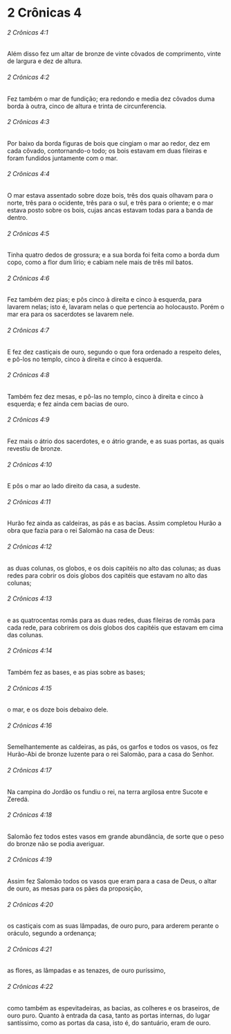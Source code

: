 # 2 Crônicas 4

###### 2 Crônicas 4:1

Além disso fez um altar de bronze de vinte côvados de comprimento, vinte de largura e dez de altura.

###### 2 Crônicas 4:2

Fez também o mar de fundição; era redondo e media dez côvados duma borda à outra, cinco de altura e trinta de circunferencia.

###### 2 Crônicas 4:3

Por baixo da borda figuras de bois que cingiam o mar ao redor, dez em cada côvado, contornando-o todo; os bois estavam em duas fileiras e foram fundidos juntamente com o mar.

###### 2 Crônicas 4:4

O mar estava assentado sobre doze bois, três dos quais olhavam para o norte, três para o ocidente, três para o sul, e três para o oriente; e o mar estava posto sobre os bois, cujas ancas estavam todas para a banda de dentro.

###### 2 Crônicas 4:5

Tinha quatro dedos de grossura; e a sua borda foi feita como a borda dum copo, como a flor dum lírio; e cabiam nele mais de três mil batos.

###### 2 Crônicas 4:6

Fez também dez pias; e pôs cinco à direita e cinco à esquerda, para lavarem nelas; isto é, lavaram nelas o que pertencia ao holocausto. Porém o mar era para os sacerdotes se lavarem nele.

###### 2 Crônicas 4:7

E fez dez castiçais de ouro, segundo o que fora ordenado a respeito deles, e pô-los no templo, cinco à direita e cinco à esquerda.

###### 2 Crônicas 4:8

Também fez dez mesas, e pô-las no templo, cinco à direita e cinco à esquerda; e fez ainda cem bacias de ouro.

###### 2 Crônicas 4:9

Fez mais o átrio dos sacerdotes, e o átrio grande, e as suas portas, as quais revestiu de bronze.

###### 2 Crônicas 4:10

E pôs o mar ao lado direito da casa, a sudeste.

###### 2 Crônicas 4:11

Hurão fez ainda as caldeiras, as pás e as bacias. Assim completou Hurão a obra que fazia para o rei Salomão na casa de Deus:

###### 2 Crônicas 4:12

as duas colunas, os globos, e os dois capitéis no alto das colunas; as duas redes para cobrir os dois globos dos capitéis que estavam no alto das colunas;

###### 2 Crônicas 4:13

e as quatrocentas romãs para as duas redes, duas fileiras de romãs para cada rede, para cobrirem os dois globos dos capitéis que estavam em cima das colunas.

###### 2 Crônicas 4:14

Também fez as bases, e as pias sobre as bases;

###### 2 Crônicas 4:15

o mar, e os doze bois debaixo dele.

###### 2 Crônicas 4:16

Semelhantemente as caldeiras, as pás, os garfos e todos os vasos, os fez Hurão-Abi de bronze luzente para o rei Salomão, para a casa do Senhor.

###### 2 Crônicas 4:17

Na campina do Jordão os fundiu o rei, na terra argilosa entre Sucote e Zeredá.

###### 2 Crônicas 4:18

Salomão fez todos estes vasos em grande abundância, de sorte que o peso do bronze não se podia averiguar.

###### 2 Crônicas 4:19

Assim fez Salomão todos os vasos que eram para a casa de Deus, o altar de ouro, as mesas para os pães da proposição,

###### 2 Crônicas 4:20

os castiçais com as suas lâmpadas, de ouro puro, para arderem perante o oráculo, segundo a ordenança;

###### 2 Crônicas 4:21

as flores, as lâmpadas e as tenazes, de ouro puríssimo,

###### 2 Crônicas 4:22

como também as espevitadeiras, as bacias, as colheres e os braseiros, de ouro puro. Quanto à entrada da casa, tanto as portas internas, do lugar santíssimo, como as portas da casa, isto é, do santuário, eram de ouro.

